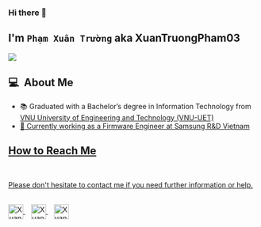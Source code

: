 ### Hi there 👋

## I'm `Phạm Xuân Trường` aka XuanTruongPham03
![](https://komarev.com/ghpvc/?username=XuanTruongPham03)
      <h2> 💻 &nbsp;About Me </h2>
       <ul>
       <li>📚 Graduated with a Bachelor’s degree in Information Technology from <a href="https://uet.vnu.edu.vn/en/">VNU University of Engineering and Technology (VNU-UET)</li>
       <li>💼 Currently working as a Firmware Engineer at Samsung R&D Vietnam</li>
       </ul>
<div>
      <h2><b>How to Reach Me</b></h2>
      <br>
      <p>Please don't hesitate to contact me if you need further information or help.
      </p>
      <br>
      <!--       Facebook link -->
      <a href="https://www.facebook.com/xuantruong.pham.1210" target="_blank">
      <img align="center" alt="XuanTruong | Facebook" width="30em" src="https://img.icons8.com/ios-glyphs/1x/facebook-new.png" />
      </a> &nbsp;&nbsp;
      <!--       Linkedin link -->
      <a href="https://www.linkedin.com/in/xuantruong2003/" target="_blank">
      <img align="center" alt="XuanTruong | LinkedIn" width="30em" src="https://img.icons8.com/ios-glyphs/50/000000/linkedin.png" />
      </a> &nbsp;&nbsp;
      <!--       Gmail link -->
      <a href="mailto:phamxuantruong843@gmail.com" target="_blank">
      <img align="center" alt="XuanTruong | Gmail" width="30em" src="https://img.icons8.com/ios-glyphs/50/000000/gmail.png" />
      </a>
</div>

